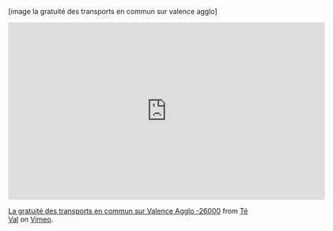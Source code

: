 [image la gratuité des transports en commun sur valence agglo]

<iframe src="https://player.vimeo.com/video/90225270" width="640" height="360" frameborder="0" webkitallowfullscreen mozallowfullscreen allowfullscreen></iframe>
<p><a href="https://vimeo.com/90225270">La gratuit&eacute; des transports en commun sur Valence Agglo -26000</a> from <a href="https://vimeo.com/user19540477">T&eacute; Val</a> on <a href="https://vimeo.com">Vimeo</a>.</p>
